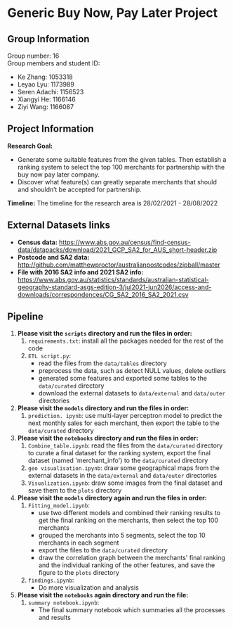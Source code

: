 # Generic Buy Now, Pay Later Project

## Group Information
Group number: 16 <br />
Group members and student ID:
- Ke Zhang: 1053318
- Leyao Lyu: 1173989
- Seren Adachi: 1156523
- Xiangyi He: 1166146
- Ziyi Wang: 1166087

## Project Information
**Research Goal:** 
- Generate some suitable features from the given tables. Then establish a ranking system to select the top 100 merchants for partnership with the buy now pay later company. 
- Discover what feature(s) can greatly separate merchants that should and shouldn’t be accepted for partnership.

**Timeline:** The timeline for the research area is 28/02/2021 - 28/08/2022

## External Datasets links
- **Census data:** https://www.abs.gov.au/census/find-census-data/datapacks/download/2021_GCP_SA2_for_AUS_short-header.zip
- **Postcode and SA2 data:** http://github.com/matthewproctor/australianpostcodes/zipball/master
- **File with 2016 SA2 info and 2021 SA2 info:** https://www.abs.gov.au/statistics/standards/australian-statistical-geography-standard-asgs-edition-3/jul2021-jun2026/access-and-downloads/correspondences/CG_SA2_2016_SA2_2021.csv

## Pipeline
1. **Please visit the `scripts` directory and run the files in order:**
    1. `requirements.txt`: install all the packages needed for the rest of the code
    2. `ETL script.py`: 
        - read the files from the `data/tables` directory
        - preprocess the data, such as detect NULL values, delete outliers
        - generated some features and exported some tables to the `data/curated` directory
        - download the external datasets to `data/external` and `data/outer` directories
2. **Please visit the `models` directory and run the files in order:**
    1. `prediction. ipynb`: use multi-layer perceptron model to predict the next monthly sales for each merchant, then export the table to the `data/curated` directory 
3. **Please visit the `notebooks` directory and run the files in order:**
    1. `Combine_table.ipynb`: read the files from the `data/curated` directory to curate a final dataset for the ranking system, export the final dataset (named 'merchant_info') to the `data/curated` directory
    2. `geo visualisation.ipynb`: draw some geographical maps from the external datasets in the `data/external` and `data/outer` directories
    3. `Visualization.ipynb`: draw some images from the final dataset and save them to the `plots` directory <br />
4. **Please visit the `models` directory again and run the files in order:**
    1. `Fitting_model.ipynb`: 
        - use two different models and combined their ranking results to get the final ranking on the merchants, then select the top 100 merchants
        - grouped the merchants into 5 segments, select the top 10 merchants in each segment
        - export the files to the `data/curated` directory
        - draw the correlation graph between the merchants' final ranking and the individual ranking of the other features, and save the figure to the `plots` directory
    2. `findings.ipynb`:
        - Do more visualization and analysis
5. **Please visit the `notebooks` again directory and run the file:**
    1. `summary notebook.ipynb`:
        - The final summary notebook which summaries all the processes and results

